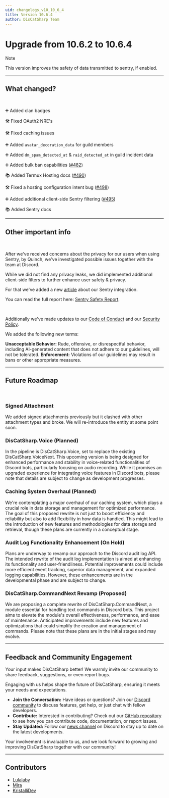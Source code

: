```yaml
---
uid: changelogs_v10_10_6_4
title: Version 10.6.4
author: DisCatSharp Team
---
```


# Upgrade from **10.6.2** to **10.6.4**

> [!NOTE]
> This version improves the safety of data transmitted to sentry, if enabled.

---

## What changed?

<br/>

➕ Added clan badges

🛠️ Fixed OAuth2 NRE's

🛠️ Fixed caching issues

➕ Added `avatar_decoration_data` for guild members

➕ Added `dm_spam_detected_at` & `raid_detected_at` in guild incident data

➕ Added bulk ban capabilities ([#482](https://github.com/Aiko-IT-Systems/DisCatSharp/pull/482))

📚 Added Termux Hosting docs ([#490](https://github.com/Aiko-IT-Systems/DisCatSharp/pull/490))

🛠️ Fixed a hosting configuration intent bug ([#498](https://github.com/Aiko-IT-Systems/DisCatSharp/pull/498))

➕ Added additional client-side Sentry filtering ([#495](https://github.com/Aiko-IT-Systems/DisCatSharp/pull/495))

📚 Added Sentry docs

---

## Other important info

<br/>

After we've received concerns about the privacy for our users when using Sentry, by Quinch, we've investigated possible issues together with the team at Discord.

While we did not find any privacy leaks, we did implemented additional client-side filters to further enhance user safety & privacy.

For that we've added a new [article](xref:misc_sentry) about our Sentry integration.

You can read the full report here: [Sentry Safety Report](xref:sec_comp_sentry).

<br/>

Additionally we've made updates to our [Code of Conduct](https://github.com/Aiko-IT-Systems/.github/blob/main/CODE_OF_CONDUCT.md) and our [Security Policy](https://github.com/Aiko-IT-Systems/.github/blob/main/SECURITY.md).

We added the following new terms:

**Unacceptable Behavior:** Rude, offensive, or disrespectful behavior, including AI-generated content that does not adhere to our guidelines, will not be tolerated.
**Enforcement:** Violations of our guidelines may result in bans or other appropriate measures.

---

## Future Roadmap

<br/>

### Signed Attachment

We added signed attachments previously but it clashed with other attachment types and broke. We will re-introduce the entity at some point soon.

### DisCatSharp.Voice (Planned)

In the pipeline is DisCatSharp.Voice, set to replace the existing DisCatSharp.VoiceNext. This upcoming version is being designed for enhanced performance and stability in voice-related functionalities of Discord bots, particularly focusing on audio recording. While it promises an upgraded experience for integrating voice features in Discord bots, please note that details are subject to change as development progresses.

### Caching System Overhaul (Planned)

We're contemplating a major overhaul of our caching system, which plays a crucial role in data storage and management for optimized performance. The goal of this proposed rewrite is not just to boost efficiency and reliability but also to add flexibility in how data is handled. This might lead to the introduction of new features and methodologies for data storage and retrieval, though these plans are currently in a conceptual stage.

### Audit Log Functionality Enhancement (On Hold)

Plans are underway to revamp our approach to the Discord audit log API. The intended rewrite of the audit log implementation is aimed at enhancing its functionality and user-friendliness. Potential improvements could include more efficient event tracking, superior data management, and expanded logging capabilities. However, these enhancements are in the developmental phase and are subject to change.

### DisCatSharp.CommandNext Revamp (Proposed)

We are proposing a complete rewrite of DisCatSharp.CommandNext, a module essential for handling text commands in Discord bots. This project aims to elevate the module's overall effectiveness, performance, and ease of maintenance. Anticipated improvements include new features and optimizations that could simplify the creation and management of commands. Please note that these plans are in the initial stages and may evolve.

---

## Feedback and Community Engagement

Your input makes DisCatSharp better! We warmly invite our community to share feedback, suggestions, or even report bugs.

Engaging with us helps shape the future of DisCatSharp, ensuring it meets your needs and expectations.


- **Join the Conversation:** Have ideas or questions? Join our [Discord community](https://discord.gg/2HWta4GXus) to discuss features, get help, or just chat with fellow developers.
- **Contribute:** Interested in contributing? Check out our [GitHub repository](https://github.com/Aiko-IT-Systems/DisCatSharp/blob/main/CONTRIBUTING.md) to see how you can contribute code, documentation, or report issues.
- **Stay Updated:** Follow our [news channel](https://discord.com/channels/858089281214087179/976624429935251527) on Discord to stay up to date on the latest developments.

Your involvement is invaluable to us, and we look forward to growing and improving DisCatSharp together with our community!

---

## Contributors

- [Lulalaby](https://github.com/Lulalaby)
- [Mira](https://github.com/TheXorog)
- [KristalliDev](https://github.com/KristalliDev)
